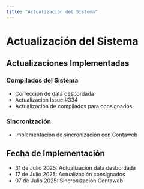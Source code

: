 ```yaml
---
title: "Actualización del Sistema"
---
```


# Actualización del Sistema

## Actualizaciones Implementadas

### Compilados del Sistema
- Corrección de data desbordada
- Actualización Issue #334
- Actualización de compilados para consignados

### Sincronización
- Implementación de sincronización con Contaweb

## Fecha de Implementación
- 31 de Julio 2025: Actualización data desbordada
- 17 de Julio 2025: Actualización consignados
- 07 de Julio 2025: Sincronización Contaweb